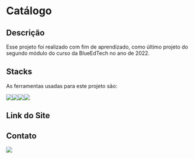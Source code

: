 # Catálogo

## Descrição
Esse projeto foi realizado com fim de aprendizado, como último projeto do segundo módulo do curso da BlueEdTech no ano de 2022.

## Stacks
As ferramentas usadas para este projeto são:

<div style="display: flex">
    <img src="https://img.icons8.com/color/96/000000/javascript--v1.png"/>
    <img src="https://img.icons8.com/ios-filled/100/000000/css3.png"/>
    <img src="https://img.icons8.com/color/96/000000/html-5--v2.png"/>
    <img src="https://img.icons8.com/color/96/000000/nodejs.png"/>
</div>

## Link do Site


## Contato

<a href="https://www.linkedin.com/in/beatriz-lages-melga%C3%A7o-036553218/" target="_blank">
    <img src="https://img.icons8.com/color/96/000000/linkedin-circled--v1.png"/>
</a>
